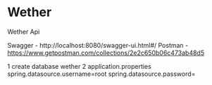 # Wether
Wether Api

Swagger - http://localhost:8080/swagger-ui.html#/
Postman - https://www.getpostman.com/collections/2e2c650b06c473ab48d5

1 create database wether
2 application.properties 
        spring.datasource.username=root
        spring.datasource.password=
